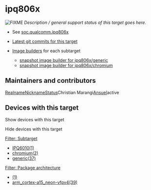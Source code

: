 # ipq806x

![FIXME](/lib/images/smileys/fixme.svg) *Description / general support status of this target goes here.*

- See [soc.qualcomm.ipq806x](/docs/techref/hardware/soc/soc.qualcomm.ipq806x "docs:techref:hardware:soc:soc.qualcomm.ipq806x")
- [Latest git commits for this target](https://git.openwrt.org/?p=openwrt%2Fopenwrt.git&a=search&h=HEAD&st=commit&s=ipq806x%3A "https://git.openwrt.org/?p=openwrt/openwrt.git&a=search&h=HEAD&st=commit&s=ipq806x:")
- [Image builders](/docs/guide-user/additional-software/imagebuilder "docs:guide-user:additional-software:imagebuilder") for each subtarget
  
  - [snapshot image builder for ipq806x/generic](https://downloads.openwrt.org/snapshots/targets/ipq806x/generic/openwrt-imagebuilder-ipq806x-generic.Linux-x86_64.tar.xz "https://downloads.openwrt.org/snapshots/targets/ipq806x/generic/openwrt-imagebuilder-ipq806x-generic.Linux-x86_64.tar.xz")
  - [snapshot image builder for ipq806x/chromium](https://downloads.openwrt.org/snapshots/targets/ipq806x/chromium/openwrt-imagebuilder-ipq806x-chromium.Linux-x86_64.tar.xz "https://downloads.openwrt.org/snapshots/targets/ipq806x/chromium/openwrt-imagebuilder-ipq806x-chromium.Linux-x86_64.tar.xz")

## Maintainers and contributors

[Realname](/docs/techref/targets/ipq806x?datasrt=realname "Sort by this column")[Nickname](/docs/techref/targets/ipq806x?datasrt=nickname "Sort by this column")[Status](/docs/techref/targets/ipq806x?datasrt=status "Sort by this column")Christian Marangi[Ansuel](/developers/ansuel "developers:ansuel")active

## Devices with this target

Show devices with this target

Hide devices with this target

[Filter: Subtarget](#folded_4d5fbb54e25dbafdb73ba41b96c4cf32_1)

- [IPQ6010(1)](/docs/techref/targets/ipq806x?dataflt%5B0%5D=subtarget_%3DIPQ6010 "Show pages matching 'IPQ6010'")
- [chromium(2)](/docs/techref/targets/ipq806x?dataflt%5B0%5D=subtarget_%3Dchromium "Show pages matching 'chromium'")
- [generic(37)](/docs/techref/targets/ipq806x?dataflt%5B0%5D=subtarget_%3Dgeneric "Show pages matching 'generic'")

[Filter: Package architecture](#folded_4d5fbb54e25dbafdb73ba41b96c4cf32_2)

- [(1)](/docs/techref/targets/ipq806x?dataflt%5B0%5D=package%20architecture_%3D "Show pages matching ''")
- [arm\_cortex-a15\_neon-vfpv4(39)](/docs/techref/targets/ipq806x?dataflt%5B0%5D=package%20architecture_%3Darm_cortex-a15_neon-vfpv4 "Show pages matching 'arm_cortex-a15_neon-vfpv4'")
